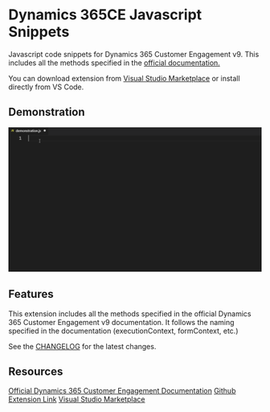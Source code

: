# Dynamics 365CE Javascript Snippets 

Javascript code snippets for Dynamics 365 Customer Engagement v9. This includes all the methods specified in the <a href="https://docs.microsoft.com/en-us/dynamics365/customer-engagement/developer/clientapi/reference" target="_blank">official documentation.</a>

You can download extension from <a href=" https://marketplace.visualstudio.com/items?itemName=arsenaghajanyan.dynamics-365ce-javascript-snippets" target="_blank">Visual Studio Marketplace</a> or install directly from VS Code.

## Demonstration

![demonstration](https://github.com/ArsenAghajanyan/dynamics-365ce-javascript-snippets/blob/master/extras/demonstration.gif?raw=true, "SnippetDemonstration")

## Features

This extension includes all the methods specified in the official Dynamics 365 Customer Engagement v9 documentation. 
It follows the naming specified in the documentation (executionContext, formContext, etc.)

See the <a href="https://github.com/ArsenAghajanyan/dynamics-365ce-javascript-snippets/blob/master/CHANGELOG.md" target="_blank">CHANGELOG</a> for the latest changes.

## Resources

<a href="https://docs.microsoft.com/en-us/dynamics365/customer-engagement/developer/clientapi/reference" target="_blank">Official Dynamics 365 Customer Engagement Documentation</a>
<a href="https://github.com/ArsenAghajanyan/dynamics-365ce-javascript-snippets" target="_blank">Github Extension Link</a>
<a href=" https://marketplace.visualstudio.com/items?itemName=arsenaghajanyan.dynamics-365ce-javascript-snippets" target="_blank">Visual Studio Marketplace</a>